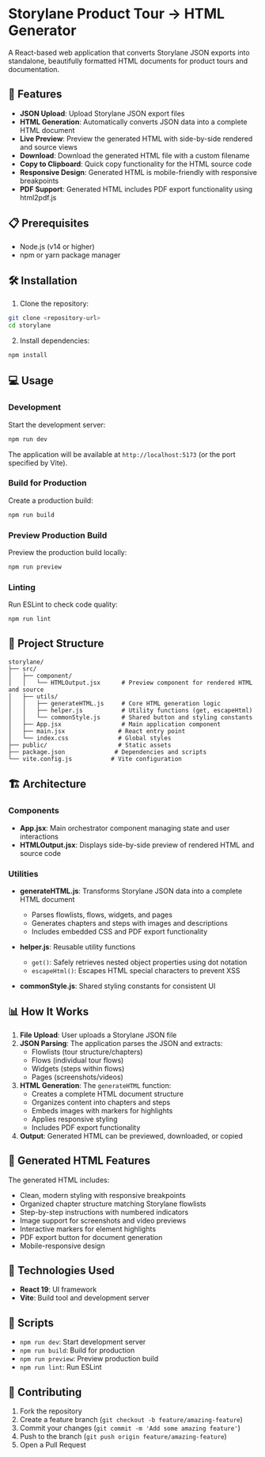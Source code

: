 # Storylane Product Tour → HTML Generator

A React-based web application that converts Storylane JSON exports into standalone, beautifully formatted HTML documents for product tours and documentation.

## 🚀 Features

- **JSON Upload**: Upload Storylane JSON export files
- **HTML Generation**: Automatically converts JSON data into a complete HTML document
- **Live Preview**: Preview the generated HTML with side-by-side rendered and source views
- **Download**: Download the generated HTML file with a custom filename
- **Copy to Clipboard**: Quick copy functionality for the HTML source code
- **Responsive Design**: Generated HTML is mobile-friendly with responsive breakpoints
- **PDF Support**: Generated HTML includes PDF export functionality using html2pdf.js

## 📋 Prerequisites

- Node.js (v14 or higher)
- npm or yarn package manager

## 🛠️ Installation

1. Clone the repository:
```bash
git clone <repository-url>
cd storylane
```

2. Install dependencies:
```bash
npm install
```

## 💻 Usage

### Development

Start the development server:
```bash
npm run dev
```

The application will be available at `http://localhost:5173` (or the port specified by Vite).

### Build for Production

Create a production build:
```bash
npm run build
```

### Preview Production Build

Preview the production build locally:
```bash
npm run preview
```

### Linting

Run ESLint to check code quality:
```bash
npm run lint
```

## 📁 Project Structure

```
storylane/
├── src/
│   ├── component/
│   │   └── HTMLOutput.jsx      # Preview component for rendered HTML and source
│   ├── utils/
│   │   ├── generateHTML.js     # Core HTML generation logic
│   │   ├── helper.js           # Utility functions (get, escapeHtml)
│   │   └── commonStyle.js      # Shared button and styling constants
│   ├── App.jsx                 # Main application component
│   ├── main.jsx               # React entry point
│   └── index.css              # Global styles
├── public/                    # Static assets
├── package.json              # Dependencies and scripts
└── vite.config.js           # Vite configuration
```

## 🏗️ Architecture

### Components

- **App.jsx**: Main orchestrator component managing state and user interactions
- **HTMLOutput.jsx**: Displays side-by-side preview of rendered HTML and source code

### Utilities

- **generateHTML.js**: Transforms Storylane JSON data into a complete HTML document
  - Parses flowlists, flows, widgets, and pages
  - Generates chapters and steps with images and descriptions
  - Includes embedded CSS and PDF export functionality
  
- **helper.js**: Reusable utility functions
  - `get()`: Safely retrieves nested object properties using dot notation
  - `escapeHtml()`: Escapes HTML special characters to prevent XSS

- **commonStyle.js**: Shared styling constants for consistent UI

## 📊 How It Works

1. **File Upload**: User uploads a Storylane JSON file
2. **JSON Parsing**: The application parses the JSON and extracts:
   - Flowlists (tour structure/chapters)
   - Flows (individual tour flows)
   - Widgets (steps within flows)
   - Pages (screenshots/videos)
3. **HTML Generation**: The `generateHTML` function:
   - Creates a complete HTML document structure
   - Organizes content into chapters and steps
   - Embeds images with markers for highlights
   - Applies responsive styling
   - Includes PDF export functionality
4. **Output**: Generated HTML can be previewed, downloaded, or copied

## 🎨 Generated HTML Features

The generated HTML includes:
- Clean, modern styling with responsive breakpoints
- Organized chapter structure matching Storylane flowlists
- Step-by-step instructions with numbered indicators
- Image support for screenshots and video previews
- Interactive markers for element highlights
- PDF export button for document generation
- Mobile-responsive design

## 🔧 Technologies Used

- **React 19**: UI framework
- **Vite**: Build tool and development server

## 📝 Scripts

- `npm run dev`: Start development server
- `npm run build`: Build for production
- `npm run preview`: Preview production build
- `npm run lint`: Run ESLint

## 🤝 Contributing

1. Fork the repository
2. Create a feature branch (`git checkout -b feature/amazing-feature`)
3. Commit your changes (`git commit -m 'Add some amazing feature'`)
4. Push to the branch (`git push origin feature/amazing-feature`)
5. Open a Pull Request

